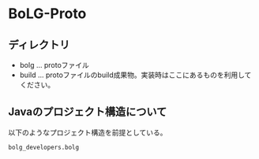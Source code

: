 # BoLG-Proto

## ディレクトリ
- bolg ... protoファイル
- build ... protoファイルのbuild成果物。実装時はここにあるものを利用してください。

## Javaのプロジェクト構造について
以下のようなプロジェクト構造を前提としている。

```
bolg_developers.bolg
```

